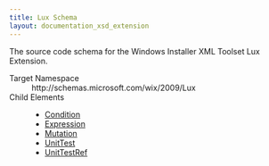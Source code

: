 ```yaml
---
title: Lux Schema
layout: documentation_xsd_extension
---
```

<p>       The source code schema for the Windows Installer XML Toolset Lux Extension.     </p>
<dl>
  <dt>Target Namespace</dt>
  <dd>http://schemas.microsoft.com/wix/2009/Lux</dd>
  <dt>Child Elements</dt>
  <dd>
    <ul>
      <li>
        <a href="./condition" class="extension">Condition</a>
      </li>
      <li>
        <a href="./expression" class="extension">Expression</a>
      </li>
      <li>
        <a href="./mutation" class="extension">Mutation</a>
      </li>
      <li>
        <a href="./unittest" class="extension">UnitTest</a>
      </li>
      <li>
        <a href="./unittestref" class="extension">UnitTestRef</a>
      </li>
    </ul>
  </dd>
</dl>
